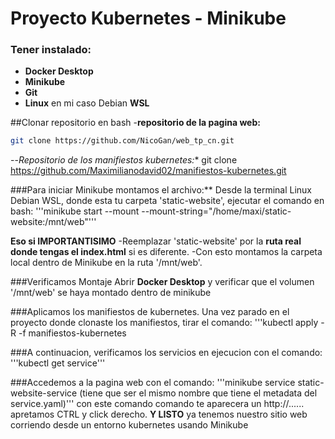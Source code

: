 # Proyecto Kubernetes - Minikube
### Tener instalado:
- **Docker Desktop**
- **Minikube**
- **Git**
- **Linux** en mi caso Debian **WSL**

##Clonar repositorio en bash
-**repositorio de la pagina web:**
```bash
git clone https://github.com/NicoGan/web_tp_cn.git
```
--*Repositorio de los manifiestos kubernetes:**
git clone https://github.com/Maximilianodavid02/manifiestos-kubernetes.git

###Para iniciar Minikube montamos el archivo:**
Desde la terminal Linux Debian WSL, donde esta tu carpeta 'static-website', ejecutar el comando en bash:
'''minikube start --mount --mount-string="/home/maxi/static-website:/mnt/web"'''

**Eso si IMPORTANTISIMO**
-Reemplazar 'static-website' por la **ruta real donde tengas el index.html** si es diferente.
-Con esto montamos la carpeta local dentro de Minikube en la ruta '/mnt/web'.

###Verificamos Montaje
Abrir **Docker Desktop** y verificar que el volumen '/mnt/web' se haya montado dentro de minikube 

###Aplicamos los manifiestos de kubernetes.
Una vez parado en el proyecto donde clonaste los manifiestos, tirar el comando:
'''kubectl apply -R -f manifiestos-kubernetes

###A continuacion, verificamos los servicios en ejecucion con el comando:
'''kubectl get service'''

###Accedemos a la pagina web con el comando:
'''minikube service static-website-service (tiene que ser el mismo nombre que tiene el metadata del service.yaml)'''
con este comando comando te aparecera un http://...... apretamos CTRL y click derecho.
**Y LISTO** ya tenemos nuestro sitio web corriendo desde un entorno kubernetes usando Minikube 









